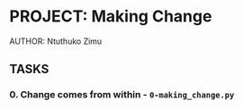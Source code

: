 # PROJECT: Making Change

AUTHOR: Ntuthuko Zimu

## TASKS

### 0. Change comes from within - `0-making_change.py`
